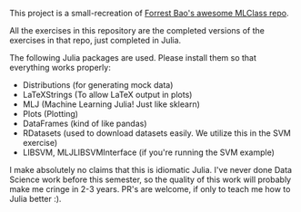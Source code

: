This project is a small-recreation of [Forrest Bao's awesome MLClass repo](https://github.com/forrestbao/MLClass).

All the exercises in this repository are the completed versions of the exercises in that repo, just completed in Julia.

The following Julia packages are used. Please install them so that everything works properly:

- Distributions (for generating mock data)
- LaTeXStrings (To allow LaTeX output in plots)
- MLJ (Machine Learning Julia! Just like sklearn)
- Plots (Plotting)
- DataFrames (kind of like pandas)
- RDatasets (used to download datasets easily. We utilize this in the SVM exercise)
- LIBSVM, MLJLIBSVMInterface (if you're running the SVM example)

I make absolutely no claims that this is idiomatic Julia. I've never done Data Science work before this semester, so the quality of this work will probably make me cringe in 2-3 years. PR's are welcome, if only to teach me how to Julia better :).